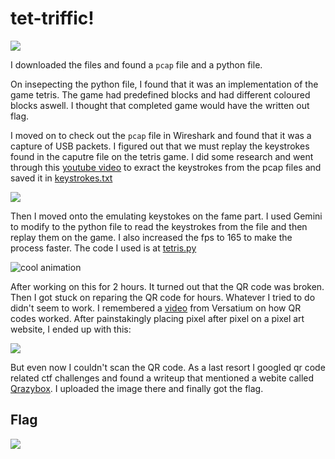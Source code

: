 # tet-triffic!

![](https://i.imgur.com/aLecoHm.png)

I downloaded the files and found a `pcap` file and a python file. 

On insepecting the python file, I found that it was an implementation of the game tetris. The game had predefined blocks and had different coloured blocks aswell. I thought that completed game would have the written out flag.

I moved on to check out the `pcap` file in Wireshark and found that it was a capture of USB packets. I figured out that we must replay the keystrokes found in the caputre file on the tetris game. I did some research and went through this [youtube video](https://www.youtube.com/watch?v=EnOgRyio_9Q&t=124s) to exract the keystrokes from the pcap files and saved it in [keystrokes.txt](../resources/tet-triffic/keystrokes.txt)

![](https://i.imgur.com/s0C2PZw.png)

Then I moved onto the emulating keystokes on the fame part. I used Gemini to modify to the python file to read the keystrokes from the file and then replay them on the game. I also increased the fps to 165 to make the process faster. The code I used is at [tetris.py](../resources/tet-triffic/tetris.py)

![cool animation](https://i.imgur.com/Sj38iMp.gif)

After working on this for 2 hours. It turned out that the QR code was broken. Then I got stuck on reparing the QR code for hours. Whatever I tried to do didn't seem to work. I remembered a [video](https://www.youtube.com/watch?v=w5ebcowAJD8) from Versatium on how QR codes worked. After painstakingly placing pixel after pixel on a pixel art website, I ended up with this:

![](https://cdn.discordapp.com/attachments/1314927157310656555/1317444229525667901/1734173581374.png?ex=6762a98d&is=6761580d&hm=5ced38ced2e442b0f51734132511699c92e6d2744331ba628a66a3a999cae43e&)

But even now I couldn't scan the QR code. As a last resort I googled qr code related ctf challenges and found a writeup that mentioned a webite called [Qrazybox](https://merri.cx/qrazybox/). I uploaded the image there and finally got the flag.


## Flag

![](https://cdn.discordapp.com/attachments/1146471180858048532/1318569263803404328/image.png?ex=6762ccd2&is=67617b52&hm=56337ebbf95d4d02f324c7c3927040b6af51db1382ff91f069b9a950d33afc58&)